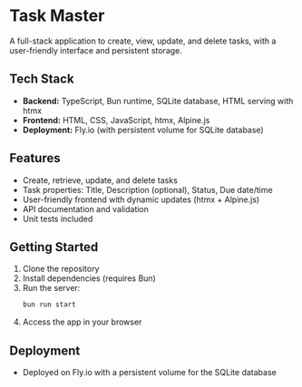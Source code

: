 # Task Master


A full-stack application to create, view, update, and delete tasks, with a user-friendly interface and persistent storage.

## Tech Stack

- **Backend:** TypeScript, Bun runtime, SQLite database, HTML serving with htmx
- **Frontend:** HTML, CSS, JavaScript, htmx, Alpine.js
- **Deployment:** Fly.io (with persistent volume for SQLite database)

## Features

- Create, retrieve, update, and delete tasks
- Task properties: Title, Description (optional), Status, Due date/time
- User-friendly frontend with dynamic updates (htmx + Alpine.js)
- API documentation and validation
- Unit tests included

## Getting Started

1. Clone the repository
2. Install dependencies (requires Bun)
3. Run the server:  
   ```sh
   bun run start
   ```
4. Access the app in your browser

## Deployment

- Deployed on Fly.io with a persistent volume for the SQLite database
